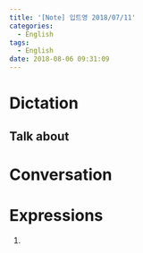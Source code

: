 ```yaml
---
title: '[Note] 입트영 2018/07/11'
categories:
  - English
tags:
  - English
date: 2018-08-06 09:31:09
---
```


# Dictation
## Talk about

# Conversation

# Expressions
1.
